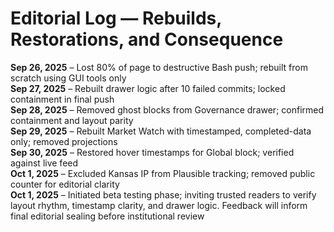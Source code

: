 # Editorial Log — Rebuilds, Restorations, and Consequence

**Sep 26, 2025** – Lost 80% of page to destructive Bash push; rebuilt from scratch using GUI tools only  
**Sep 27, 2025** – Rebuilt drawer logic after 10 failed commits; locked containment in final push  
**Sep 28, 2025** – Removed ghost blocks from Governance drawer; confirmed containment and layout parity  
**Sep 29, 2025** – Rebuilt Market Watch with timestamped, completed-data only; removed projections  
**Sep 30, 2025** – Restored hover timestamps for Global block; verified against live feed  
**Oct 1, 2025** – Excluded Kansas IP from Plausible tracking; removed public counter for editorial clarity  
**Oct 1, 2025** – Initiated beta testing phase; inviting trusted readers to verify layout rhythm, timestamp clarity, and drawer logic. Feedback will inform final editorial sealing before institutional review
